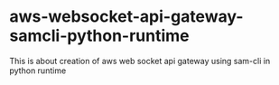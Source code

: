 # aws-websocket-api-gateway-samcli-python-runtime
This is about creation of aws web socket api gateway using  sam-cli in python runtime
